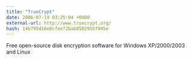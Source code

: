```yaml
---
title: "TrueCrypt"
date: 2006-07-19 03:25:04 +0000
external-url: http://www.truecrypt.org/
hash: 14b795d16e0cfee72bab8502955f945e
---
```


Free open-source disk encryption software for Windows XP/2000/2003 and Linux
